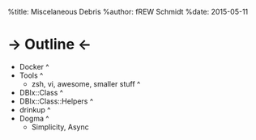 %title: Miscelaneous Debris
%author: fREW Schmidt
%date: 2015-05-11

-> Outline <-
============

 * Docker
^
 * Tools
^
   * zsh, vi, awesome, smaller stuff
^
 * DBIx::Class
^
 * DBIx::Class::Helpers
^
 * drinkup
^
 * Dogma
^
   * Simplicity, Async
